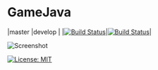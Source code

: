 # GameJava
|master                                                                                                               |develop                                                                                                               |
|[![Build Status](https://travis-ci.org/coffeina/GameJava.svg?branch=master)](https://travis-ci.org/coffeina/GameJava)|[![Build Status](https://travis-ci.org/coffeina/GameJava.svg?branch=develop)](https://travis-ci.org/coffeina/GameJava)|



![Screenshot](https://cloud.githubusercontent.com/assets/1513287/23868380/7dd12f94-081f-11e7-808d-645da510d1e9.png)



[![License: MIT](https://img.shields.io/badge/License-MIT-yellow.svg)](https://opensource.org/licenses/MIT)

